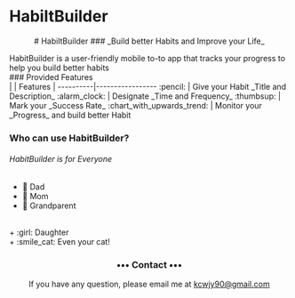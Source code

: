 
# HabiltBuilder
<p align="center">
# HabiltBuilder
### _Build better Habits and Improve your Life_
</p>
HabitBuilder is a user-friendly mobile to-to app that tracks your progress to help you build better habits 
<br>
### Provided Features
<br>
|         | Features  |
----------|-----------------
:pencil: | Give your Habit _Title and Description_ 
:alarm_clock: | Designate _Time and Frequency_
:thumbsup: | Mark your _Success Rate_  
:chart_with_upwards_trend: | Monitor your _Progress_ and build better Habit

### Who can use HabitBuilder?
###### HabitBuilder is for _Everyone_
+ :man: Dad 
+ :woman: Mom
+ :older_man: Grandparent
<br>
+ :girl: Daughter
<br>
+ :smile_cat: Even your cat!

<br>
<h3 align="center">••• Contact •••</h3>
<p align="center">
 If you have any question, please email me at 
<a href="mailto:kcwjy90@gmail.com">kcwjy90@gmail.com</a>
</p>
